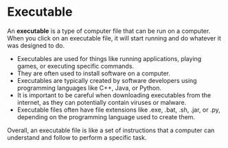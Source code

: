 # Executable

An **executable** is a type of computer file that can be run on a computer. When you click on an executable file, it will start running and do whatever it was designed to do. 

* Executables are used for things like running applications, playing games, or executing specific commands. 
* They are often used to install software on a computer. 
* Executables are typically created by software developers using programming languages like C++, Java, or Python. 
* It is important to be careful when downloading executables from the internet, as they can potentially contain viruses or malware. 
* Executable files often have file extensions like .exe, .bat, .sh, .jar, or .py, depending on the programming language used to create them. 

Overall, an executable file is like a set of instructions that a computer can understand and follow to perform a specific task.
